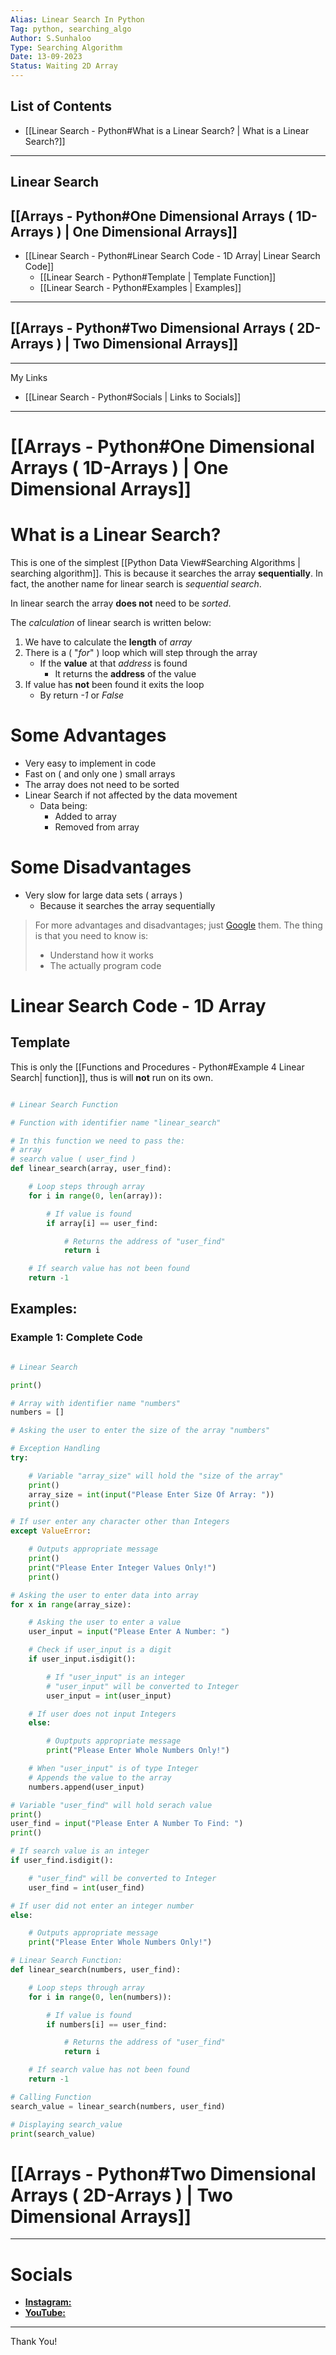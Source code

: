 ```yaml
---
Alias: Linear Search In Python
Tag: python, searching_algo
Author: S.Sunhaloo
Type: Searching Algorithm
Date: 13-09-2023
Status: Waiting 2D Array
---
```


## List of Contents

- [[Linear Search - Python#What is a Linear Search? | What is a Linear Search?]]

---
## Linear Search

## [[Arrays - Python#One Dimensional Arrays ( 1D-Arrays ) | One Dimensional Arrays]]

- [[Linear Search - Python#Linear Search Code - 1D Array| Linear Search Code]]
	- [[Linear Search - Python#Template | Template Function]]
	- [[Linear Search - Python#Examples | Examples]]

---

## [[Arrays - Python#Two Dimensional Arrays ( 2D-Arrays ) | Two Dimensional Arrays]]

---

My Links

- [[Linear Search - Python#Socials | Links to Socials]]

---

# [[Arrays - Python#One Dimensional Arrays ( 1D-Arrays ) | One Dimensional Arrays]]

# What is a Linear Search?

This is one of the simplest [[Python Data View#Searching Algorithms | searching algorithm]]. This is because it searches the array **sequentially**. In fact, the another name for linear search is *sequential search*.

In linear search the array **does not** need to be *sorted*.

The *calculation* of linear search is written below:

1. We have to calculate the **length** of *array*
2. There is a ( "*for*" )  loop which will step through the array
	- If the **value** at that *address* is found
		- It returns the **address** of the value
3. If value has **not** been found it exits the loop
	- By return *-1* or *False*

# Some Advantages

- Very easy to implement in code
- Fast on ( and only one ) small arrays
- The array does not need to be sorted
- Linear Search if not affected by the data movement
	- Data being:
		- Added to array
		- Removed from array

# Some Disadvantages

- Very slow for large data sets ( arrays )
	- Because it searches the array sequentially

> For more advantages and disadvantages; just [Google](https://google.com) them. The thing is that you need to know is:
> - Understand how it works
> - The actually program code

# Linear Search Code - 1D Array

## Template

This is only the [[Functions and Procedures - Python#Example 4 Linear Search| function]], thus is will **not** run on its own.

```python

# Linear Search Function

# Function with identifier name "linear_search"

# In this function we need to pass the:
# array
# search value ( user_find )
def linear_search(array, user_find):

    # Loop steps through array
    for i in range(0, len(array)):

        # If value is found
        if array[i] == user_find:

            # Returns the address of "user_find"
            return i

    # If search value has not been found
    return -1

```

## Examples:

### Example 1: Complete Code

```python

# Linear Search

print()

# Array with identifier name "numbers"
numbers = []

# Asking the user to enter the size of the array "numbers"

# Exception Handling
try:

    # Variable "array_size" will hold the "size of the array"
    print()
    array_size = int(input("Please Enter Size Of Array: "))
    print()

# If user enter any character other than Integers
except ValueError:

    # Outputs appropriate message
    print()
    print("Please Enter Integer Values Only!")
    print()

# Asking the user to enter data into array
for x in range(array_size):

    # Asking the user to enter a value
    user_input = input("Please Enter A Number: ")

    # Check if user_input is a digit
    if user_input.isdigit():

        # If "user_input" is an integer
        # "user_input" will be converted to Integer
        user_input = int(user_input)

    # If user does not input Integers
    else:

        # Ouptputs appropriate message
        print("Please Enter Whole Numbers Only!")

    # When "user_input" is of type Integer
    # Appends the value to the array
    numbers.append(user_input)

# Variable "user_find" will hold serach value
print()
user_find = input("Please Enter A Number To Find: ")
print()

# If search value is an integer
if user_find.isdigit():

    # "user_find" will be converted to Integer
    user_find = int(user_find)

# If user did not enter an integer number
else:

    # Outputs appropriate message
    print("Please Enter Whole Numbers Only!")

# Linear Search Function:
def linear_search(numbers, user_find):

    # Loop steps through array
    for i in range(0, len(numbers)):

        # If value is found
        if numbers[i] == user_find:

            # Returns the address of "user_find"
            return i

    # If search value has not been found
    return -1

# Calling Function
search_value = linear_search(numbers, user_find)

# Displaying search_value
print(search_value)

```

# [[Arrays - Python#Two Dimensional Arrays ( 2D-Arrays ) | Two Dimensional Arrays]]

---

# Socials

- [**Instagram:**](https://www.instagram.com/s.sunhaloo/)
- [**YouTube:**](https://www.youtube.com/@s.sunhaloo539/streams)

---
Thank You!
